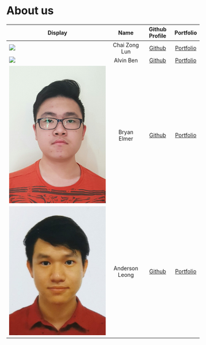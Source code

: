 # About us

Display | Name | Github Profile | Portfolio 
--------|:----:|:--------------:|:---------:
![](https://via.placeholder.com/100.png?text=Photo) | Chai Zong Lun | [Github](https://github.com/zonglun99) | [Portfolio](team/zonglun99.md)
![](https://avatars.githubusercontent.com/u/71116618?v=4) | Alvin Ben | [Github](https://github.com/alvynben) | [Portfolio](team/alvynben.md)
![](./team/BryanElmer.jpg) | Bryan Elmer | [Github](https://github.com/BryanElmer) | [Portfolio](team/bryanelmer.md)
![](./team/AndersonImg.jpg) | Anderson Leong | [Github](https://github.com/uosjapuelks) | [Portfolio](team/uosjapuelks.md)

